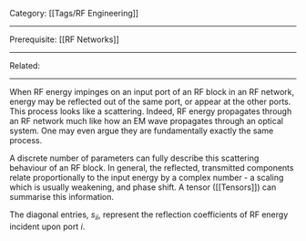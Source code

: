 Category: [[Tags/RF Engineering]]
___
Prerequisite: [[RF Networks]]
___
Related:
___
When RF energy impinges on an input port of an RF block in an RF network, energy may be reflected out of the same port, or appear at the other ports. This process looks like a scattering. Indeed, RF energy propagates through an RF network much like how an EM wave propagates through an optical system. One may even argue they are fundamentally exactly the same process. 

A discrete number of parameters can fully describe this scattering behaviour of an RF block. In general, the reflected, transmitted components relate proportionally to the input energy by a complex number - a scaling which is usually weakening, and phase shift. A tensor ([[Tensors]]) can summarise this information. 

The diagonal entries, $s_{ii}$, represent the reflection coefficients of RF energy incident upon port $i$. 